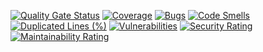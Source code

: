[![Quality Gate Status](https://sonarcloud.io/api/project_badges/measure?project=8540675-star_NetSdrClient&metric=alert_status)](https://sonarcloud.io/summary/new_code?id=8540675-star_NetSdrClient)
[![Coverage](https://sonarcloud.io/api/project_badges/measure?project=8540675-star_NetSdrClient&metric=coverage)](https://sonarcloud.io/summary/new_code?id=8540675-star_NetSdrClient)
[![Bugs](https://sonarcloud.io/api/project_badges/measure?project=8540675-star_NetSdrClient&metric=bugs)](https://sonarcloud.io/summary/new_code?id=8540675-star_NetSdrClient)
[![Code Smells](https://sonarcloud.io/api/project_badges/measure?project=8540675-star_NetSdrClient&metric=code_smells)](https://sonarcloud.io/summary/new_code?id=8540675-star_NetSdrClient)
[![Duplicated Lines (%)](https://sonarcloud.io/api/project_badges/measure?project=8540675-star_NetSdrClient&metric=duplicated_lines_density)](https://sonarcloud.io/summary/new_code?id=8540675-star_NetSdrClient)
[![Vulnerabilities](https://sonarcloud.io/api/project_badges/measure?project=8540675-star_NetSdrClient&metric=vulnerabilities)](https://sonarcloud.io/summary/new_code?id=8540675-star_NetSdrClient)
[![Security Rating](https://sonarcloud.io/api/project_badges/measure?project=8540675-star_NetSdrClient&metric=security_rating)](https://sonarcloud.io/summary/new_code?id=8540675-star_NetSdrClient)
[![Maintainability Rating](https://sonarcloud.io/api/project_badges/measure?project=8540675-star_NetSdrClient&metric=sqale_rating)](https://sonarcloud.io/summary/new_code?id=8540675-star_NetSdrClient)

